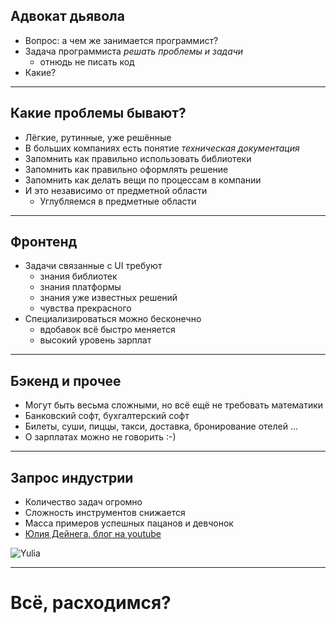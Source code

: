 ## Адвокат дьявола

- Вопрос: а чем же занимается программист?
- Задача программиста _решать проблемы и задачи_ <!-- style="color: red" -->
    - отнюдь не писать код
- Какие?

----

## Какие проблемы бывают?

- Лёгкие, рутинные, уже решённые 
- В больших компаниях есть понятие _техническая документация_
- Запомнить как правильно использовать библиотеки
- Запомнить как правильно оформлять решение
- Запомнить как делать вещи по процессам в компании 
- И это независимо от предметной области
  - Углубляемся в предметные области

----

## Фронтенд

- Задачи связанные с UI требуют
    - знания библиотек
    - знания платформы
    - знания уже известных решений 
    - чувства прекрасного
- Специализироваться можно бесконечно
    - вдобавок всё быстро меняется
    - высокий уровень зарплат

----

## Бэкенд и прочее

- Могут быть весьма сложными, но всё ещё не требовать математики
- Банковский софт, бухгалтерский софт
- Билеты, суши, пиццы, такси, доставка, бронирование отелей ...
- О зарплатах можно не говорить :-)

----

## Запрос индустрии

- Количество задач огромно
- Сложность инструментов снижается
- Масса примеров успешных пацанов и девчонок
- [Юлия Дейнега, блог на youtube](https://www.youtube.com/channel/UCgBv-XUcMkZ0KdY9HkQ8Hdg)

![Yulia](slides/02-advocate/yulia.jpg) <!-- .element: style="max-height: 400px;" class="plain" -->

----

# Всё, расходимся?